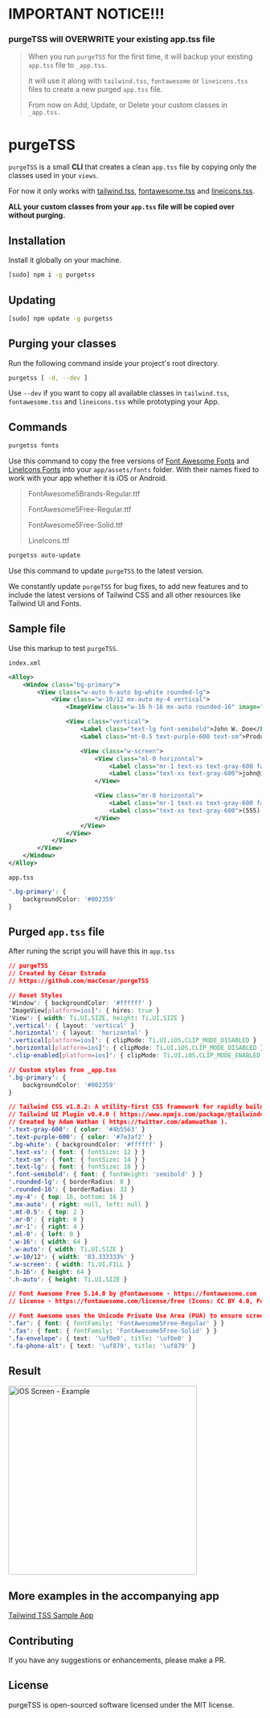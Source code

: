 # IMPORTANT NOTICE!!!
### purgeTSS will OVERWRITE your existing app.tss file
> When you run `purgeTSS` for the first time, it will backup your existing `app.tss` file to `_app.tss`.
>
> It will use it along with `tailwind.tss`, `fontawesome` or `lineicons.tss` files to create a new purged `app.tss` file.
>
> From now on Add, Update, or Delete your custom classes in `_app.tss.`


# purgeTSS
`purgeTSS` is a small **CLI** that creates a clean `app.tss` file by copying only the classes used in your `views`.

For now it only works with [tailwind.tss](https://github.com/macCesar/purgeTSS/blob/master/tss/tailwind.tss), [fontawesome.tss](https://github.com/macCesar/purgeTSS/blob/master/tss/fontawesome.tss) and [lineicons.tss](https://github.com/macCesar/purgeTSS/blob/master/tss/lineicons.tss).

**ALL your custom classes from your `app.tss` file will be copied over without purging.**


## Installation
Install it globally on your machine.
```bash
[sudo] npm i -g purgetss
```


## Updating
```bash
[sudo] npm update -g purgetss
```


## Purging your classes
Run the following command inside your project's root directory.
```bash
purgetss [ -d, --dev ]
```
Use `--dev` if you want to copy all available classes in `tailwind.tss`, `fontawesome.tss` and `lineicons.tss` while prototyping your App.

## Commands
```bash
purgetss fonts
```
Use this command to copy the free versions of [Font Awesome Fonts](https://github.com/FortAwesome/Font-Awesome/tree/master/js-packages/%40fortawesome/fontawesome-free/webfonts) and [LineIcons Fonts](https://lineicons.com/free/) into your `app/assets/fonts` folder. With their names fixed to work with your app whether it is iOS or Android.

> FontAwesome5Brands-Regular.ttf
>
> FontAwesome5Free-Regular.ttf
>
> FontAwesome5Free-Solid.ttf
>
> LineIcons.ttf

```bash
purgetss auto-update
```
Use this command to update `purgeTSS` to the latest version.

We constantly update `purgeTSS` for bug fixes, to add new features and to include the latest versions of Tailwind CSS and all other resources like Tailwind UI and Fonts.

## Sample file
Use this markup to test `purgeTSS`.

`index.xml`
```xml
<Alloy>
    <Window class="bg-primary">
        <View class="w-auto h-auto bg-white rounded-lg">
            <View class="w-10/12 mx-auto my-4 vertical">
                <ImageView class="w-16 h-16 mx-auto rounded-16" image="https://randomuser.me/api/portraits/men/43.jpg" />

                <View class="vertical">
                    <Label class="text-lg font-semibold">John W. Doe</Label>
                    <Label class="mt-0.5 text-purple-600 text-sm">Product Engineer</Label>

                    <View class="w-screen">
                        <View class="ml-0 horizontal">
                            <Label class="mr-1 text-xs text-gray-600 far fa-envelope"></Label>
                            <Label class="text-xs text-gray-600">john@internet.com</Label>
                        </View>

                        <View class="mr-0 horizontal">
                            <Label class="mr-1 text-xs text-gray-600 fas fa-phone-alt"></Label>
                            <Label class="text-xs text-gray-600">(555) 765-4321</Label>
                        </View>
                    </View>
                </View>
            </View>
        </View>
    </Window>
</Alloy>
```

`app.tss`
```css
'.bg-primary': {
    backgroundColor: '#002359'
}
```

## Purged `app.tss` file
After runing the script you will have this in `app.tss`

```css
// purgeTSS
// Created by César Estrada
// https://github.com/macCesar/purgeTSS

// Reset Styles
'Window': { backgroundColor: '#ffffff' }
'ImageView[platform=ios]': { hires: true }
'View': { width: Ti.UI.SIZE, height: Ti.UI.SIZE }
'.vertical': { layout: 'vertical' }
'.horizontal': { layout: 'horizontal' }
'.vertical[platform=ios]': { clipMode: Ti.UI.iOS.CLIP_MODE_DISABLED }
'.horizontal[platform=ios]': { clipMode: Ti.UI.iOS.CLIP_MODE_DISABLED }
'.clip-enabled[platform=ios]': { clipMode: Ti.UI.iOS.CLIP_MODE_ENABLED }

// Custom styles from _app.tss
'.bg-primary': {
    backgroundColor: '#002359'
}

// Tailwind CSS v1.8.2: A utility-first CSS framework for rapidly building custom designs. ( https://tailwindcss.com )
// Tailwind UI Plugin v0.4.0 ( https://www.npmjs.com/package/@tailwindcss/ui ).
// Created by Adam Wathan ( https://twitter.com/adamwathan ).
'.text-gray-600': { color: '#4b5563' }
'.text-purple-600': { color: '#7e3af2' }
'.bg-white': { backgroundColor: '#ffffff' }
'.text-xs': { font: { fontSize: 12 } }
'.text-sm': { font: { fontSize: 14 } }
'.text-lg': { font: { fontSize: 18 } }
'.font-semibold': { font: { fontWeight: 'semibold' } }
'.rounded-lg': { borderRadius: 8 }
'.rounded-16': { borderRadius: 32 }
'.my-4': { top: 16, bottom: 16 }
'.mx-auto': { right: null, left: null }
'.mt-0.5': { top: 2 }
'.mr-0': { right: 0 }
'.mr-1': { right: 4 }
'.ml-0': { left: 0 }
'.w-16': { width: 64 }
'.w-auto': { width: Ti.UI.SIZE }
'.w-10/12': { width: '83.333333%' }
'.w-screen': { width: Ti.UI.FILL }
'.h-16': { height: 64 }
'.h-auto': { height: Ti.UI.SIZE }

// Font Awesome Free 5.14.0 by @fontawesome - https://fontawesome.com
// License - https://fontawesome.com/license/free (Icons: CC BY 4.0, Fonts: SIL OFL 1.1, Code: MIT License)

// Font Awesome uses the Unicode Private Use Area (PUA) to ensure screen readers do not read off random characters that represent icons
'.far': { font: { fontFamily: 'FontAwesome5Free-Regular' } }
'.fas': { font: { fontFamily: 'FontAwesome5Free-Solid' } }
'.fa-envelope': { text: '\uf0e0', title: '\uf0e0' }
'.fa-phone-alt': { text: '\uf879', title: '\uf879' }
```


## Result
<img src="assets/images/sample.png" width="375" alt="iOS Screen - Example" >

## More examples in the accompanying app
[Tailwind TSS Sample App](https://github.com/macCesar/tailwind.tss-sample-app)

## Contributing
If you have any suggestions or enhancements, please make a PR.


## License
purgeTSS is open-sourced software licensed under the MIT license.
